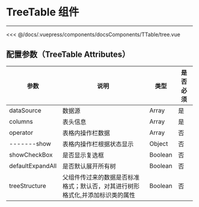 # TreeTable 组件

---

<common-code-format>
  <docsComponents-TTable-tree slot="source"></docsComponents-TTable-tree>
  <<< @/docs/.vuepress/components/docsComponents/TTable/tree.vue
</common-code-format>

## 配置参数（TreeTable Attributes）

| 参数             | 说明                                                                          | 类型    | 是否必须 |
| ---------------- | ----------------------------------------------------------------------------- | ------- | -------- |
| dataSource       | 数据源                                                                        | Array   | 是       |
| columns          | 表头信息                                                                      | Array   | 是       |
| operator         | 表格内操作栏数据                                                              | Array   | 否       |
| -------show      | 表格内操作栏根据状态显示                                                      | Object  | 否       |
| showCheckBox     | 是否显示复选框                                                                | Boolean | 否       |
| defaultExpandAll | 是否默认展开所有树                                                            | Boolean | 否       |
| treeStructure    | 父组件传过来的数据是否标准格式；默认否，对其进行树形格式化,并添加标识类的属性 | Boolean | 否       |

